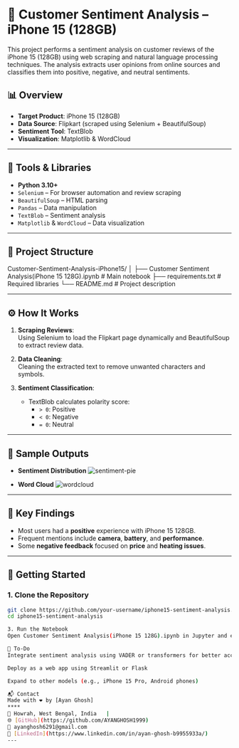 # 📱 Customer Sentiment Analysis – iPhone 15 (128GB)

This project performs a sentiment analysis on customer reviews of the iPhone 15 (128GB) using web scraping and natural language processing techniques. The analysis extracts user opinions from online sources and classifies them into positive, negative, and neutral sentiments.

## 📊 Overview

- **Target Product**: iPhone 15 (128GB)
- **Data Source**: Flipkart (scraped using Selenium + BeautifulSoup)
- **Sentiment Tool**: TextBlob
- **Visualization**: Matplotlib & WordCloud

---

## 🧰 Tools & Libraries

- **Python 3.10+**
- `Selenium` – For browser automation and review scraping
- `BeautifulSoup` – HTML parsing
- `Pandas` – Data manipulation
- `TextBlob` – Sentiment analysis
- `Matplotlib` & `WordCloud` – Data visualization

---

## 📁 Project Structure

Customer-Sentiment-Analysis-iPhone15/
│
├── Customer Sentiment Analysis(iPhone 15 128G).ipynb # Main notebook
├── requirements.txt # Required libraries
└── README.md # Project description


---

## ⚙️ How It Works

1. **Scraping Reviews**:  
   Using Selenium to load the Flipkart page dynamically and BeautifulSoup to extract review data.

2. **Data Cleaning**:  
   Cleaning the extracted text to remove unwanted characters and symbols.

3. **Sentiment Classification**:  
   - TextBlob calculates polarity score:
     - `> 0`: Positive
     - `< 0`: Negative
     - `= 0`: Neutral
---

## 📸 Sample Outputs

- **Sentiment Distribution**
  ![sentiment-pie](images/sentiment_pie.png)

- **Word Cloud**
  ![wordcloud](images/wordcloud.png)

---

## 📌 Key Findings

- Most users had a **positive** experience with iPhone 15 128GB.
- Frequent mentions include **camera**, **battery**, and **performance**.
- Some **negative feedback** focused on **price** and **heating issues**.

---

## 🚀 Getting Started

### 1. Clone the Repository
```bash
git clone https://github.com/your-username/iphone15-sentiment-analysis.git
cd iphone15-sentiment-analysis

3. Run the Notebook
Open Customer Sentiment Analysis(iPhone 15 128G).ipynb in Jupyter and execute all cells.

📝 To-Do
Integrate sentiment analysis using VADER or transformers for better accuracy

Deploy as a web app using Streamlit or Flask

Expand to other models (e.g., iPhone 15 Pro, Android phones)

📬 Contact
Made with ❤️ by [Ayan Ghosh]
****  
📍 Howrah, West Bengal, India   |
🌐 [GitHub](https://github.com/AYANGHOSH1999)
📧 ayanghosh6291@gmail.com  
🔗 [LinkedIn](https://www.linkedin.com/in/ayan-ghosh-b9955933a/)
---

